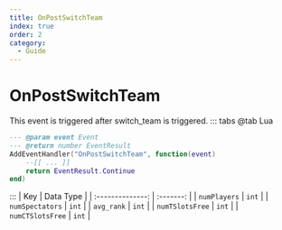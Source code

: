 ```yaml
---
title: OnPostSwitchTeam
index: true
order: 2
category:
  - Guide
---
```


# OnPostSwitchTeam
This event is triggered after switch_team is triggered.
::: tabs
@tab Lua
```lua
--- @param event Event
--- @return number EventResult
AddEventHandler("OnPostSwitchTeam", function(event)
    --[[ ... ]]
    return EventResult.Continue
end)
```

:::
|        Key       | Data Type |
| :--------------: | :-------: |
|   `numPlayers`   |   `int`   |
|  `numSpectators` |   `int`   |
|    `avg_rank`    |   `int`   |
|  `numTSlotsFree` |   `int`   |
| `numCTSlotsFree` |   `int`   |